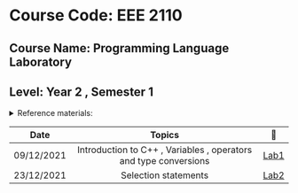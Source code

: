 
# Course Code: EEE 2110
## Course Name: Programming Language Laboratory
## Level: Year 2 , Semester 1

<details><summary>
Reference materials:
</summary>

### a) [**Lab Manual**](https://github.com/Md-Sabbir-Ahmed/EEE2110/blob/main/EEE2110.pdf)
### b) **Books**
####  i) [Schaum's Outline of Programming with C++ by John Hubbard](https://github.com/Md-Sabbir-Ahmed/EEE2110/blob/main/schaums-outline-of-programming-with-c%2B%2B.pdf)
### c) **Videos**
####  1) [**Increment Decrement Operator**](https://www.youtube.com/watch?v=8Z36oRXVDgs) 
####  2) [**Leap Year**](https://www.youtube.com/watch?v=Ol3ialGySE4&t)

 </details>

|Date|Topics|:link:|
|:-----:|:------:|:-----:|
|09/12/2021|Introduction to C++ , Variables , operators and type conversions |[Lab1](https://github.com/Md-Sabbir-Ahmed/EEE2110/tree/main/LAB%2001)|
|23/12/2021|Selection statements|[Lab2](https://github.com/Md-Sabbir-Ahmed/EEE2110/tree/main/LAB%2002/Chapter%2003)|

